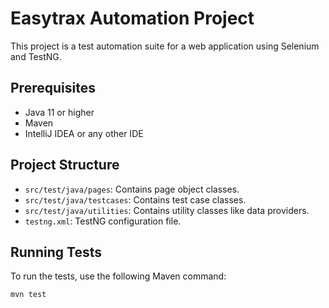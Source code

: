 # Easytrax Automation Project

This project is a test automation suite for a web application using Selenium and TestNG.

## Prerequisites

- Java 11 or higher
- Maven
- IntelliJ IDEA or any other IDE

## Project Structure

- `src/test/java/pages`: Contains page object classes.
- `src/test/java/testcases`: Contains test case classes.
- `src/test/java/utilities`: Contains utility classes like data providers.
- `testng.xml`: TestNG configuration file.

## Running Tests

To run the tests, use the following Maven command:

```sh
mvn test
```
